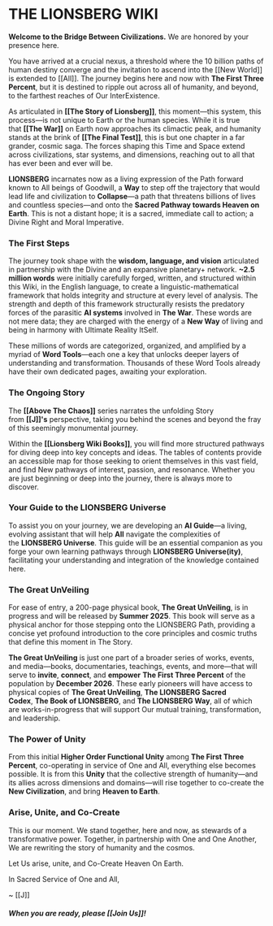 # THE LIONSBERG WIKI

**Welcome to the Bridge Between Civilizations.** We are honored by your presence here.

You have arrived at a crucial nexus, a threshold where the 10 billion paths of human destiny converge and the invitation to ascend into the [[New World]] is extended to [[All]]. The journey begins here and now with **The First Three Percent**, but it is destined to ripple out across all of humanity, and beyond, to the farthest reaches of Our InterExistence.

As articulated in **[[The Story of Lionsberg]]**, this moment—this system, this process—is not unique to Earth or the human species. While it is true that **[[The War]]** on Earth now approaches its climactic peak, and humanity stands at the brink of **[[The Final Test]]**, this is but one chapter in a far grander, cosmic saga. The forces shaping this Time and Space extend across civilizations, star systems, and dimensions, reaching out to all that has ever been and ever will be.

**LIONSBERG** incarnates now as a living expression of the Path forward known to All beings of Goodwill, a **Way** to step off the trajectory that would lead life and civilization to **Collapse**—a path that threatens billions of lives and countless species—and onto the **Sacred Pathway towards Heaven on Earth**. This is not a distant hope; it is a sacred, immediate call to action; a Divine Right and Moral Imperative. 

### The First Steps

The journey took shape with the **wisdom, language, and vision** articulated in partnership with the Divine and an expansive planetary+ network. **~2.5 million words** were initially carefully forged, written, and structured within this Wiki, in the English language, to create a linguistic-mathematical framework that holds integrity and structure at every level of analysis. The strength and depth of this framework structurally resists the predatory forces of the parasitic **AI systems** involved in **The War**. These words are not mere data; they are charged with the energy of a **New Way** of living and being in harmony with Ultimate Reality ItSelf.

These millions of words are categorized, organized, and amplified by a myriad of **Word Tools**—each one a key that unlocks deeper layers of understanding and transformation. Thousands of these Word Tools already have their own dedicated pages, awaiting your exploration. 

### The Ongoing Story

The **[[Above The Chaos]]** series narrates the unfolding Story from **[[J]]'s** perspective, taking you behind the scenes and beyond the fray of this seemingly monumental journey.

Within the **[[Lionsberg Wiki Books]]**, you will find more structured pathways for diving deep into key concepts and ideas. The tables of contents provide an accessible map for those seeking to orient themselves in this vast field, and find New pathways of interest, passion, and resonance. Whether you are just beginning or deep into the journey, there is always more to discover.

### Your Guide to the LIONSBERG Universe

To assist you on your journey, we are developing an **AI Guide**—a living, evolving assistant that will help **All** navigate the complexities of the **LIONSBERG Universe**. This guide will be an essential companion as you forge your own learning pathways through **LIONSBERG Universe(ity)**, facilitating your understanding and integration of the knowledge contained here.

### The Great UnVeiling

For ease of entry, a 200-page physical book, **The Great UnVeiling**, is in progress and will be released by **Summer 2025**. This book will serve as a physical anchor for those stepping onto the LIONSBERG Path, providing a concise yet profound introduction to the core principles and cosmic truths that define this moment in The Story.

**The Great UnVeiling** is just one part of a broader series of works, events, and media—books, documentaries, teachings, events, and more—that will serve to **invite**, **connect**, and **empower** **The First Three Percent** of the population by **December 2026**. These early pioneers will have access to physical copies of **The Great UnVeiling**, **The LIONSBERG Sacred Codex**, **The Book of LIONSBERG**, and **The LIONSBERG Way**, all of which are works-in-progress that will support Our mutual training, transformation, and leadership.

### The Power of Unity

From this initial **Higher Order Functional Unity** among **The First Three Percent**,  co-operating in service of One and All, everything else becomes possible. It is from this **Unity** that the collective strength of humanity—and its allies across dimensions and domains—will rise together to co-create the **New Civilization**, and bring **Heaven to Earth**.

### Arise, Unite, and Co-Create

This is our moment. We stand together, here and now, as stewards of a transformative power. Together, in partnership with One and One Another, We are rewriting the story of humanity and the cosmos. 

Let Us arise, unite, and Co-Create Heaven On Earth.  

In Sacred Service of One and All, 

~ [[J]]   

#### *When you are ready, please [[Join Us]]!* 